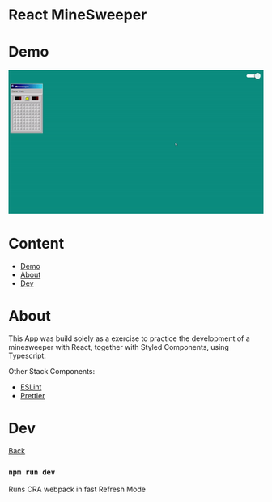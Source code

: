 # React MineSweeper

 # Demo

![](react_minesweeper.gif)


# Content
- [Demo](#Demo)
- [About](#About)
- [Dev](#Dev)

# About

This App was build solely as a exercise to practice the development of a minesweeper with React, together with Styled Components, using Typescript.

Other Stack Components:

- [ESLint](https://eslint.org/)
- [Prettier](https://prettier.io/)


 # Dev 
 [Back](#Content)

### `npm run dev`

Runs CRA webpack in fast Refresh Mode

